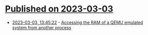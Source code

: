 # [Published on 2023-03-03](index.md)

* [2023-03-03, 13:45:22](https://lobste.rs/s/w9tp1m/accessing_ram_qemu_emulated_system_from) - [Accessing the RAM of a QEMU emulated system from another process](https://blog.reds.ch/?p=1379)
